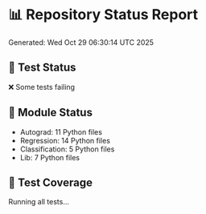 # 📊 Repository Status Report
Generated: Wed Oct 29 06:30:14 UTC 2025

## 🧪 Test Status
❌ Some tests failing

## 📁 Module Status
- Autograd: 11 Python files
- Regression: 14 Python files
- Classification: 5 Python files
- Lib: 7 Python files

## 🔧 Test Coverage
Running all tests...
